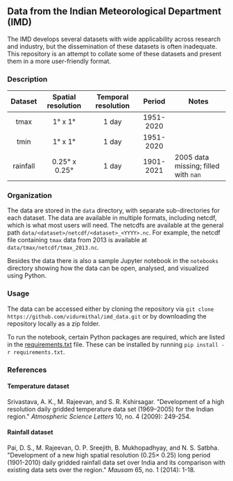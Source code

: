 ## Data from the Indian Meteorological Department (IMD)

The IMD develops several datasets with wide applicability across research and industry, but the dissemination of these datasets is often inadequate. This repository is an attempt to collate some of these datasets and present them in a more user-friendly format.


### Description
|  Dataset | Spatial resolution | Temporal resolution |   Period  | Notes                                |
|:--------:|:------------------:|:-------------------:|:---------:|--------------------------------------|
| tmax     |        1° x 1°       |        1 day        | 1951-2020 |                                      |
| tmin     |        1° x 1°       |        1 day        | 1951-2020 |                                      |
| rainfall |     0.25° x 0.25°    |        1 day        | 1901-2021 | 2005 data missing; filled with `nan` |


### Organization
The data are stored in the `data` directory, with separate sub-directories for each dataset. The data are available in multiple formats, including netcdf, which is what most users will need. The netcdfs are available at the general path `data/<dataset>/netcdf/<dataset>_<YYYY>.nc`. For example, the netcdf file containing `tmax` data from 2013 is available at `data/tmax/netcdf/tmax_2013.nc`. 

Besides the data there is also a sample Jupyter notebook in the `notebooks` directory showing how the data can be open, analysed, and visualized using Python. 

### Usage
The data can be accessed either by cloning the repository via `git clone https://github.com/vidurmithal/imd_data.git` or by downloading the repository locally as a zip folder. 

To run the notebook, certain Python packages are required, which are listed in the [requirements.txt](requirements.txt) file. These can be installed by running `pip install -r requirements.txt`.  

### References
#### Temperature dataset
Srivastava, A. K., M. Rajeevan, and S. R. Kshirsagar. "Development of a high resolution daily gridded temperature data set (1969–2005) for the Indian region." _Atmospheric Science Letters_ 10, no. 4 (2009): 249-254.

#### Rainfall dataset
Pai, D. S., M. Rajeevan, O. P. Sreejith, B. Mukhopadhyay, and N. S. Satbha. "Development of a new high spatial resolution (0.25× 0.25) long period (1901-2010) daily gridded rainfall data set over India and its comparison with existing data sets over the region." _Mausam_ 65, no. 1 (2014): 1-18.
